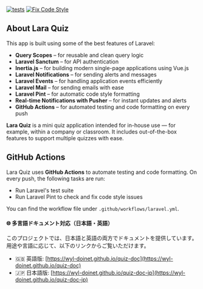 [![tests](https://github.com/WYL-Doinet/quiz/actions/workflows/tests.yml/badge.svg)](https://github.com/WYL-Doinet/quiz/actions/workflows/tests.yml)
[![Fix Code Style](https://github.com/WYL-Doinet/quiz/actions/workflows/pint.yml/badge.svg)](https://github.com/WYL-Doinet/quiz/actions/workflows/pint.yml)
## About Lara Quiz

This app is built using some of the best features of Laravel:

- **Query Scopes** – for reusable and clean query logic  
- **Laravel Sanctum** – for API authentication  
- **Inertia.js** – for building modern single-page applications using Vue.js  
- **Laravel Notifications** – for sending alerts and messages  
- **Laravel Events** – for handling application events efficiently  
- **Laravel Mail** – for sending emails with ease  
- **Laravel Pint** – for automatic code style formatting  
- **Real-time Notifications with Pusher** – for instant updates and alerts  
- **GitHub Actions** – for automated testing and code formatting on every push

**Lara Quiz** is a mini quiz application intended for in-house use — for example, within a company or classroom. It includes out-of-the-box features to support multiple quizzes with ease.

## GitHub Actions

Lara Quiz uses **GitHub Actions** to automate testing and code formatting. On every push, the following tasks are run:

- Run Laravel's test suite  
- Run Laravel Pint to check and fix code style issues

You can find the workflow file under `.github/workflows/laravel.yml`.

#### 🌐 多言語ドキュメント対応（日本語・英語）

このプロジェクトでは、日本語と英語の両方でドキュメントを提供しています。用途や言語に応じて、以下のリンクからご覧いただけます。

- 🇬🇧 英語版: [https://wyl-doinet.github.io/quiz-doc](https://wyl-doinet.github.io/quiz-doc)
- 🇯🇵 日本語版: [https://wyl-doinet.github.io/quiz-doc-jp](https://wyl-doinet.github.io/quiz-doc-jp)


